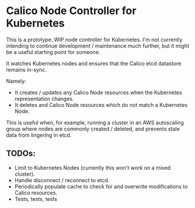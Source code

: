 # Calico Node Controller for Kubernetes

This is a prototype, WIP node controller for Kubernetes.  I'm not currently intending to continue
development / maintenance much further, but it might be a useful starting point for someone.

It watches Kubernetes nodes and ensures that the Calico etcd datastore remains in-sync.

Namely:
- It creates / updates any Calico Node resources when the Kubernetes representation changes.
- It deletes and Calico Node resources which do not match a Kubernetes Node.

This is useful when, for example, running a cluster in an AWS autoscaling group where nodes are
commonly created / deleted, and prevents stale data from lingering in etcd.

## TODOs:

- Limit to Kubernetes Nodes (currently this won't work on a mixed cluster).
- Handle disconnect / reconnect to etcd.
- Periodically populate cache to check for and overwrite modifications to Calico resources.
- Tests, tests, tests
